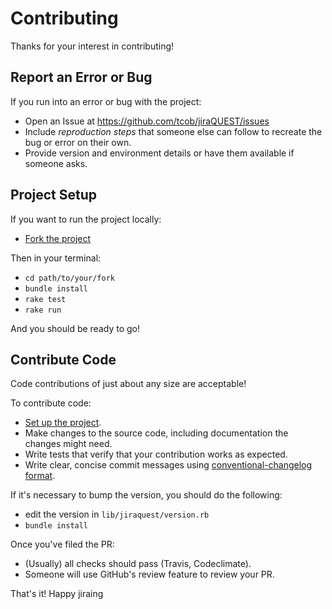# Contributing

Thanks for your interest in contributing!

## Report an Error or Bug

If you run into an error or bug with the project:

* Open an Issue at https://github.com/tcob/jiraQUEST/issues
* Include *reproduction steps* that someone else can follow to recreate the bug or error on their own.
* Provide version and environment details or have them available if someone asks.

## Project Setup

If you want to run the project locally:

* [Fork the project](https://guides.github.com/activities/forking/#fork)

Then in your terminal:
* `cd path/to/your/fork`
* `bundle install`
* `rake test`
* `rake run`

And you should be ready to go!

## Contribute Code

Code contributions of just about any size are acceptable!

To contribute code:

* [Set up the project](#project-setup).
* Make changes to the source code, including documentation the changes might need.
* Write tests that verify that your contribution works as expected.
* Write clear, concise commit messages using [conventional-changelog format](https://github.com/conventional-changelog/conventional-changelog-angular/blob/master/convention.md).

If it's necessary to bump the version, you should do the following:

* edit the version in `lib/jiraquest/version.rb`
* `bundle install`

Once you've filed the PR:

* (Usually) all checks should pass (Travis, Codeclimate).
* Someone will use GitHub's review feature to review your PR.

That's it! Happy jiraing


